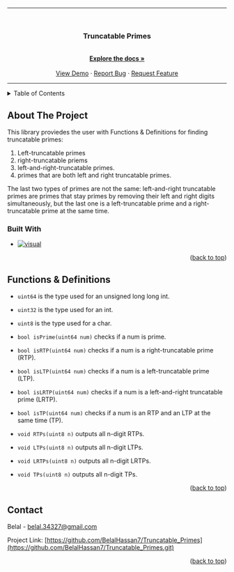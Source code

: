 <a name="readme-top"></a>
<hr>
<br />
<div align="center">
  <a href="https://github.com/BelalHassan7/Truncatable_Primes">
  </a>
<h3 align="center">Truncatable Primes</h3>
  <p align="center">
    <br />
    <a href="https://github.com/BelalHassan7/Truncatable_Primes"><strong>Explore the docs »</strong></a>
    <br />
    <br />
    <a href="https://github.com/BelalHassan7/Truncatable_Primes">View Demo</a>
    ·
    <a href="https://github.com/BelalHassan7/Truncatable_Primes/issues">Report Bug</a>
    ·
    <a href="https://github.com/BelalHassan7/Truncatable_Primes/issues">Request Feature</a>
  </p>
</div>
<hr>


<details>
  <summary>Table of Contents</summary>
  <ol>
    <li>
      <a href="#About-The-Project">About The Project</a>
      <ul>
        <li><a href="#Built-With">Built With</a></li>
      </ul>
    </li>
    <li>
      <a href="#Functions & Definitions">Functions & Definitions</a>
    </li>
    <li><a href="#Contact">Contact</a></li>
  </ol>
</details>

## About The Project

This library proviedes the user with Functions & Definitions for finding truncatable primes: 

1. Left-truncatable primes
2. right-truncatable priems
3. left-and-right-truncatable primes.
4. primes that are both left and right truncatable primes. 

The last two types of primes are not the same: left-and-right truncatable primes are primes that stay primes by removing their left and right digits simultaneously, but the last one is a left-truncatable prime and a right-truncatable prime at the same time. 

### Built With

* [![visual][visual.js]][visual-url]
<p align="right">(<a href="#readme-top">back to top</a>)</p>

## Functions & Definitions

* `uint64` is the type used for an unsigned long long int.

* `uint32` is the type used for an int.

* `uint8` is the type used for a char.

* `bool isPrime(uint64 num)` checks if a num is prime.

* `bool isRTP(uint64 num)` checks if a num is a right-truncatable prime (RTP).

* `bool isLTP(uint64 num)` checks if a num is a left-truncatable prime (LTP).

* `bool isLRTP(uint64 num)` checks if a num is a left-and-right truncatable prime (LRTP).

* `bool isTP(uint64 num)` checks if a num is an RTP and an LTP at the same time (TP).

* `void RTPs(uint8 n)` outputs all n-digit RTPs. 

* `void LTPs(uint8 n)` outputs all n-digit LTPs. 

* `void LRTPs(uint8 n)` outputs all n-digit LRTPs.

* `void TPs(uint8 n)` outputs all n-digit TPs.
<p align="right">(<a href="#readme-top">back to top</a>)</p>

## Contact

Belal - belal.34327@gmail.com

Project Link: [https://github.com/BelalHassan7/Truncatable_Primes](https://github.com/BelalHassan7/Truncatable_Primes.git)
<p align="right">(<a href="#readme-top">back to top</a>)</p>

[visual.js]: https://img.shields.io/badge/Visual-Studio?style=for-the-badge&logo=visual%20studio&logoColor=800080&labelColor=000000&color=000000
[visual-url]: https://visualstudio.microsoft.com
